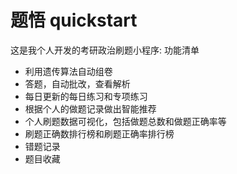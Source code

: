 # 题悟 quickstart

这是我个人开发的考研政治刷题小程序:
功能清单
- 利用遗传算法自动组卷
- 答题，自动批改，查看解析
- 每日更新的每日练习和专项练习
- 根据个人的做题记录做出智能推荐
- 个人刷题数据可视化，包括做题总数和做题正确率等
- 刷题正确数排行榜和刷题正确率排行榜
- 错题记录
- 题目收藏
